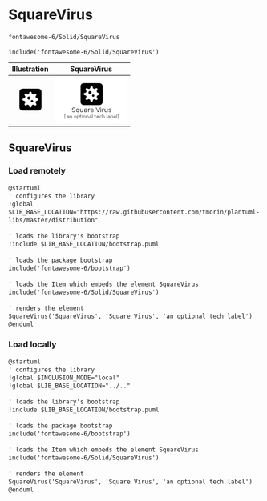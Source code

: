 # SquareVirus


```text
fontawesome-6/Solid/SquareVirus
```

```text
include('fontawesome-6/Solid/SquareVirus')
```



| Illustration | SquareVirus |
| :---: | :---: |
| ![illustration for Illustration](../../fontawesome-6/Solid/SquareVirus.png) | ![illustration for SquareVirus](../../fontawesome-6/Solid/SquareVirus.Local.png) |




## SquareVirus

### Load remotely
```plantuml
@startuml
' configures the library
!global $LIB_BASE_LOCATION="https://raw.githubusercontent.com/tmorin/plantuml-libs/master/distribution"

' loads the library's bootstrap
!include $LIB_BASE_LOCATION/bootstrap.puml

' loads the package bootstrap
include('fontawesome-6/bootstrap')

' loads the Item which embeds the element SquareVirus
include('fontawesome-6/Solid/SquareVirus')

' renders the element
SquareVirus('SquareVirus', 'Square Virus', 'an optional tech label')
@enduml
```

### Load locally
```plantuml
@startuml
' configures the library
!global $INCLUSION_MODE="local"
!global $LIB_BASE_LOCATION="../.."

' loads the library's bootstrap
!include $LIB_BASE_LOCATION/bootstrap.puml

' loads the package bootstrap
include('fontawesome-6/bootstrap')

' loads the Item which embeds the element SquareVirus
include('fontawesome-6/Solid/SquareVirus')

' renders the element
SquareVirus('SquareVirus', 'Square Virus', 'an optional tech label')
@enduml
```

